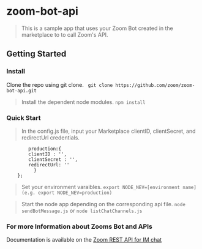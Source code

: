 # zoom-bot-api

> This is a sample app that uses your Zoom Bot created in the marketplace to to call Zoom's API. 

## Getting Started

### Install

Clone the repo using git clone.
` git clone https://github.com/zoom/zoom-bot-api.git`

> Install the dependent node modules.
``` npm install ```

### Quick Start


> In the config.js file, input your Marketplace clientID, clientSecret, and redirectUrl credentials.
``` const config = {
        production:{	
        clientID : '',
        clientSecret : '',
        redirectUrl: ''
	      }
    };
```
> Set your environment varaibles.
` export NODE_NEV=[environment name] (e.g. export NODE_NEV=production) `

> Start the node app depending on the corresponding api file. 
` node sendBotMessage.js ` or ` node listChatChannels.js `

### For more Information about Zooms Bot and APIs
Documentation is available on the [Zoom REST API for IM chat](https://devdocs.zoom.us/v1.0/reference#im-chat-1)
